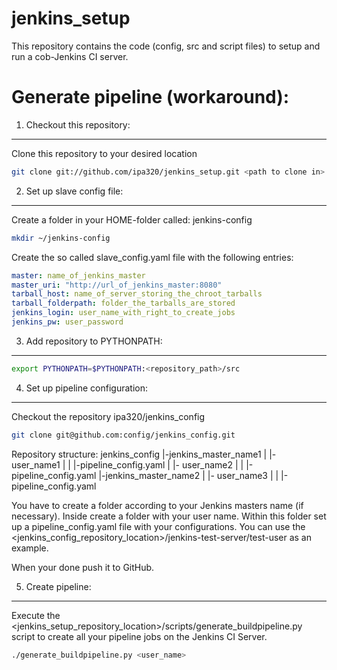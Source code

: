 jenkins\_setup
=============

This repository contains the code (config, src and script files) to setup and run a
cob-Jenkins CI server.


Generate pipeline (workaround):
===============================

1. Checkout this repository:
----------------------------

Clone this repository to your desired location
```bash
git clone git://github.com/ipa320/jenkins_setup.git <path to clone in>
```


2. Set up slave config file:
----------------------------

Create a folder in your HOME-folder called: jenkins-config
```bash
mkdir ~/jenkins-config
```

Create the so called slave_config.yaml file with the following entries:
```yaml
master: name_of_jenkins_master
master_uri: "http://url_of_jenkins_master:8080"
tarball_host: name_of_server_storing_the_chroot_tarballs
tarball_folderpath: folder_the_tarballs_are_stored
jenkins_login: user_name_with_right_to_create_jobs
jenkins_pw: user_password
```

3. Add repository to PYTHONPATH:
--------------------------------

```bash
export PYTHONPATH=$PYTHONPATH:<repository_path>/src
```

4. Set up pipeline configuration:
---------------------------------

Checkout the repository ipa320/jenkins_config
```bash
git clone git@github.com:config/jenkins_config.git
```

Repository structure:
jenkins_config
|-jenkins_master_name1
| |- user_name1
| |  |-pipeline_config.yaml
| |- user_name2
| |  |-pipeline_config.yaml
|-jenkins_master_name2
| |- user_name3
| |  |-pipeline_config.yaml

You have to create a folder according to your Jenkins masters name (if
necessary). Inside create a folder with your user name. Within this
folder set up a pipeline_config.yaml file with your configurations. You
can use the <jenkins_config_repository_location>/jenkins-test-server/test-user
as an example.

When your done push it to GitHub.

5. Create pipeline:
-------------------

Execute the
<jenkins_setup_repository_location>/scripts/generate_buildpipeline.py
script to create all your pipeline jobs on the Jenkins CI Server.

```bash
./generate_buildpipeline.py <user_name>
```

